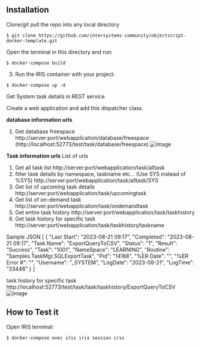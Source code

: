 
## Installation 

Clone/git pull the repo into any local directory

```
$ git clone https://github.com/intersystems-community/objectscript-docker-template.git
```

Open the terminal in this directory and run:

```
$ docker-compose build
```

3. Run the IRIS container with your project:

```
$ docker-compose up -d
```

Get System task details in REST service

Create a web application and add this dispatcher class.

**database information urls**
1. Get database freespace
   http://server:port/webapplication/database/freespace     (http://localhost:52773/test/task/database/freespace)
   ![image](https://github.com/AshokThangavel/System-Task-REST/assets/58914152/2488832b-fd77-422f-a914-4abc7b8c70e3)


**Task information urls**
List of urls
1. Get all task list
   http://server:port/webapplication/task/alltask
2. filter task details by namespace, taskname etc... (Use SYS instead of %SYS)
    http://server:port/webapplication/task/alltask/SYS
3. Get list of upcoming task details
   http://server:port/webapplication/task/upcomingtask
4. Get list of on-demand task
   http://server:port/webapplication/task/ondemandtask
5. Get entire task history
     http://server:port/webapplication/task/taskhistory
6. Get task history for specific task
   http://server:port/webapplication/task/taskhistory/taskname

Sample JSON
[
    {
        "Last Start": "2023-08-21 09:17",
        "Completed": "2023-08-21 09:17",
        "Task Name": "ExportQueryToCSV",
        "Status": "1",
        "Result": "Success",
        "Task": "1001",
        "NameSpace": "LEARNING",
        "Routine": "Samples.TaskMgr.SQLExportTask",
        "Pid": "14188",
        "%ER Date": "",
        "%ER Error #": "",
        "Username": "_SYSTEM",
        "LogDate": "2023-08-21",
        "LogTime": "33446"
    }
  ]
   
task history for specific task 
http://localhost:52773/test/task/task/taskhistory/ExportQueryToCSV
![image](https://github.com/AshokThangavel/SystemTask/assets/58914152/a9289a21-1981-46be-a3d1-ec33d1abe47b)



## How to Test it

Open IRIS terminal:

```
$ docker-compose exec iris iris session iris
